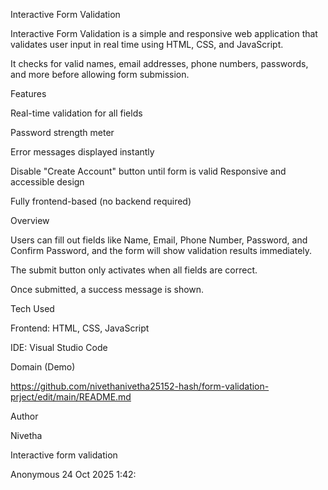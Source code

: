 Interactive Form Validation

Interactive Form Validation is a simple and responsive web application that validates user input in real time using HTML, CSS, and JavaScript.

It checks for valid names, email addresses, phone numbers, passwords, and more before allowing form submission.




Features

Real-time validation for all fields

Password strength meter

Error messages displayed instantly

Disable "Create Account" button until form is valid
Responsive and accessible design

Fully frontend-based (no backend required)




Overview

Users can fill out fields like Name, Email, Phone Number, Password, and Confirm Password, and the form will show validation results immediately.

The submit button only activates when all fields are correct.

Once submitted, a success message is shown.




Tech Used

Frontend: HTML, CSS, JavaScript

IDE: Visual Studio Code



Domain (Demo)

https://github.com/nivethanivetha25152-hash/form-validation-prject/edit/main/README.md


Author

Nivetha

Interactive form validation

Anonymous 24 Oct 2025 1:42:
